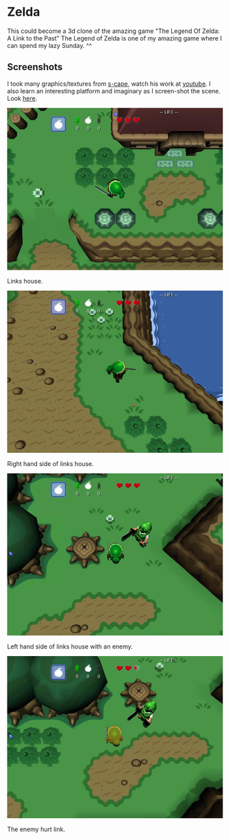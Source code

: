 Zelda
=====

This could become a 3d clone of the amazing game "The Legend Of Zelda: A Link to the Past"
The Legend of Zelda is one of my amazing game where I can spend my lazy Sunday. ^^

## Screenshots
I took many graphics/textures from [s-cape](http://www.s-cape.biz/), watch his work at [youtube](https://www.youtube.com/watch?v=lm8XSdMdJ3w). I also learn an interesting platform and imaginary as I screen-shot the scene. Look [here](http://www.forexchef.de/dab-bank-erfahrungen/).


![Screenshot2](https://github.com/ChWick/Zelda/blob/master/app_stores/screenshots/screenshot10052014_210121007.jpg)

Links house.


![Screenshot1](https://github.com/ChWick/Zelda/blob/master/app_stores/screenshots/screenshot10052014_205902299.jpg)

Right hand side of links house.


![Screenshot3](https://github.com/ChWick/Zelda/blob/master/app_stores/screenshots/screenshot10052014_210133062.jpg)

Left hand side of links house with an enemy.


![Screenshot4](https://github.com/ChWick/Zelda/blob/master/app_stores/screenshots/screenshot10052014_210134317.jpg)


The enemy hurt link.


